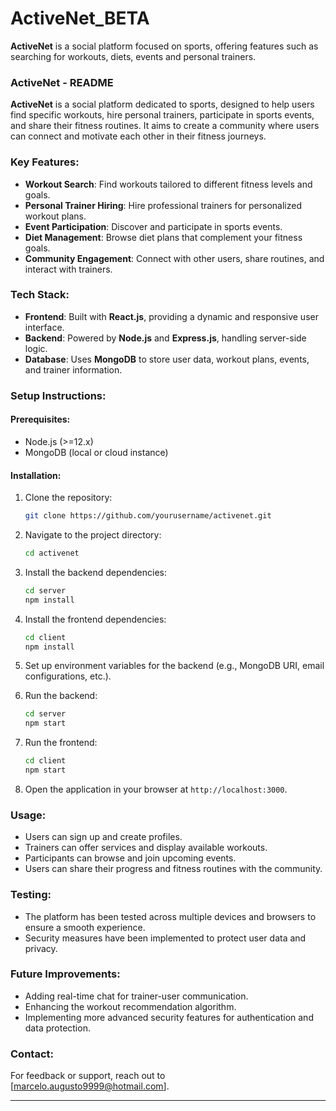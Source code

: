 # ActiveNet_BETA
**ActiveNet** is a social platform focused on sports, offering features such as searching for workouts, diets, events and personal trainers. 

### ActiveNet - README

**ActiveNet** is a social platform dedicated to sports, designed to help users find specific workouts, hire personal trainers, participate in sports events, and share their fitness routines. It aims to create a community where users can connect and motivate each other in their fitness journeys.

### Key Features:
- **Workout Search**: Find workouts tailored to different fitness levels and goals.
- **Personal Trainer Hiring**: Hire professional trainers for personalized workout plans.
- **Event Participation**: Discover and participate in sports events.
- **Diet Management**: Browse diet plans that complement your fitness goals.
- **Community Engagement**: Connect with other users, share routines, and interact with trainers.

### Tech Stack:
- **Frontend**: Built with **React.js**, providing a dynamic and responsive user interface.
- **Backend**: Powered by **Node.js** and **Express.js**, handling server-side logic.
- **Database**: Uses **MongoDB** to store user data, workout plans, events, and trainer information.

### Setup Instructions:

#### Prerequisites:
- Node.js (>=12.x)
- MongoDB (local or cloud instance)

#### Installation:

1. Clone the repository:
   ```bash
   git clone https://github.com/yourusername/activenet.git
   ```

2. Navigate to the project directory:
   ```bash
   cd activenet
   ```

3. Install the backend dependencies:
   ```bash
   cd server
   npm install
   ```

4. Install the frontend dependencies:
   ```bash
   cd client
   npm install
   ```

5. Set up environment variables for the backend (e.g., MongoDB URI, email configurations, etc.).

6. Run the backend:
   ```bash
   cd server
   npm start
   ```

7. Run the frontend:
   ```bash
   cd client
   npm start
   ```

8. Open the application in your browser at `http://localhost:3000`.

### Usage:
- Users can sign up and create profiles.
- Trainers can offer services and display available workouts.
- Participants can browse and join upcoming events.
- Users can share their progress and fitness routines with the community.

### Testing:
- The platform has been tested across multiple devices and browsers to ensure a smooth experience.
- Security measures have been implemented to protect user data and privacy.

### Future Improvements:
- Adding real-time chat for trainer-user communication.
- Enhancing the workout recommendation algorithm.
- Implementing more advanced security features for authentication and data protection.

### Contact:
For feedback or support, reach out to [marcelo.augusto9999@hotmail.com].

---
